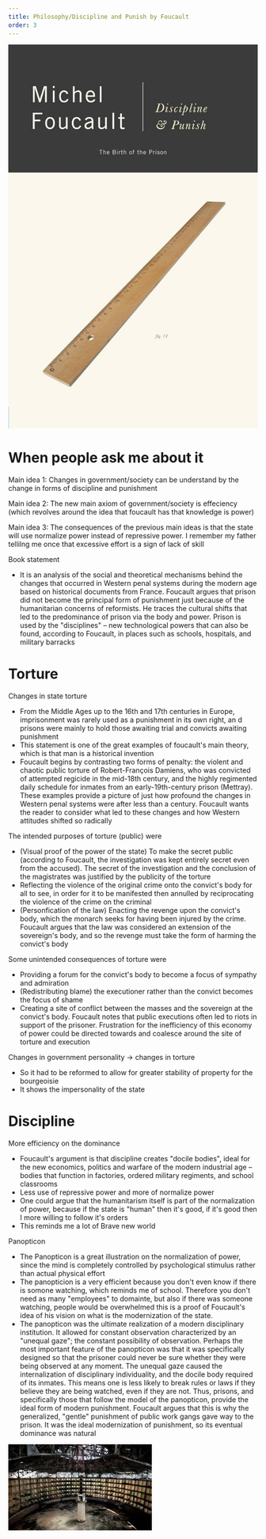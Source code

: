 ```yaml
---
title: Philosophy/Discipline and Punish by Foucault
order: 3
---
```


![alt text](image.png)



# When people ask me about it
 
Main idea 1: Changes in government/society can be understand by the change in forms of discipline and punishment

Main idea 2: The new main axiom of government/society is effeciency (which revolves around the idea that foucault has that knowledge is power)

Main idea 3: The consequences of the previous main ideas is that the state will use normalize power instead of repressive power. I remember my father tellilng me once that excessive effort is a sign of lack of skill

Book statement
- It is an analysis of the social and theoretical mechanisms behind the changes that occurred in Western penal systems during the modern age based on historical documents from France. Foucault argues that prison did not become the principal form of punishment just because of the humanitarian concerns of reformists. He traces the cultural shifts that led to the predominance of prison via the body and power. Prison is used by the "disciplines" – new technological powers that can also be found, according to Foucault, in places such as schools, hospitals, and military barracks

# Torture

Changes in state torture
- From the Middle Ages up to the 16th and 17th centuries in Europe, imprisonment was rarely used as a punishment in its own right, an d prisons were mainly to hold those awaiting trial and convicts awaiting punishment
- This statement is one of the great examples of foucault's main theory, which is that man is a historical invention
- Foucault begins by contrasting two forms of penalty: the violent and chaotic public torture of Robert-François Damiens, who was convicted of attempted regicide in the mid-18th century, and the highly regimented daily schedule for inmates from an early-19th-century prison (Mettray). These examples provide a picture of just how profound the changes in Western penal systems were after less than a century. Foucault wants the reader to consider what led to these changes and how Western attitudes shifted so radically

The intended purposes of torture (public) were
- (Visual proof of the power of the state) To make the secret public (according to Foucault, the investigation was kept entirely secret even from the accused). The secret of the investigation and the conclusion of the magistrates was justified by the publicity of the torture
- Reflecting the violence of the original crime onto the convict's body for all to see, in order for it to be manifested then annulled by reciprocating the violence of the crime on the criminal
- (Personfication of the law) Enacting the revenge upon the convict's body, which the monarch seeks for having been injured by the crime. Foucault argues that the law was considered an extension of the sovereign's body, and so the revenge must take the form of harming the convict's body

Some unintended consequences of torture were
- Providing a forum for the convict's body to become a focus of sympathy and admiration
- (Redistributing blame) the executioner rather than the convict becomes the focus of shame
- Creating a site of conflict between the masses and the sovereign at the convict's body. Foucault notes that public executions often led to riots in support of the prisoner. Frustration for the inefficiency of this economy of power could be directed towards and coalesce around the site of torture and execution

Changes in government personality -> changes in torture
- So it had to be reformed to allow for greater stability of property for the bourgeoisie
- It shows the impersonality of the state

# Discipline

More efficiency on the dominance
- Foucault's argument is that discipline creates "docile bodies", ideal for the new economics, politics and warfare of the modern industrial age – bodies that function in factories, ordered military regiments, and school classrooms
- Less use of repressive power and more of normalize power
- One could argue that the humanitarism itself is part of the normalization of power, because if the state is "human" then it's good, if it's good then I more willing to follow it's orders
- This reminds me a lot of Brave new world

Panopticon
- The Panopticon is a great illustration on the normalization of power, since the mind is completely controlled by psychological stimulus rather than actual physical effort
- The panopticion is a very efficient because you don't even know if there is somone watching, which reminds me of school. Therefore you don't need as many "employees" to domainte, but also if there was someone watching, people would be overwhelmed this is a proof of Foucault's idea of his vision on what is the modernization of the state.
- The panopticon was the ultimate realization of a modern disciplinary institution. It allowed for constant observation characterized by an "unequal gaze"; the constant possibility of observation. Perhaps the most important feature of the panopticon was that it was specifically designed so that the prisoner could never be sure whether they were being observed at any moment. The unequal gaze caused the internalization of disciplinary individuality, and the docile body required of its inmates. This means one is less likely to break rules or laws if they believe they are being watched, even if they are not. Thus, prisons, and specifically those that follow the model of the panopticon, provide the ideal form of modern punishment. Foucault argues that this is why the generalized, "gentle" punishment of public work gangs gave way to the prison. It was the ideal modernization of punishment, so its eventual dominance was natural

![alt text](image-1.png)